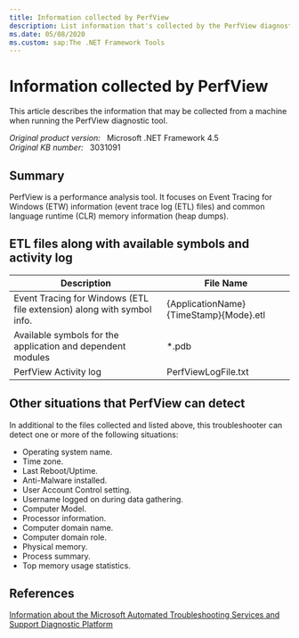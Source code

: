 ```yaml
---
title: Information collected by PerfView
description: List information that's collected by the PerfView diagnostic tool.
ms.date: 05/08/2020
ms.custom: sap:The .NET Framework Tools
---
```

# Information collected by PerfView

This article describes the information that may be collected from a machine when running the PerfView diagnostic tool.

_Original product version:_ &nbsp; Microsoft .NET Framework 4.5  
_Original KB number:_ &nbsp; 3031091

## Summary

PerfView is a performance analysis tool. It focuses on Event Tracing for Windows (ETW) information (event trace log (ETL) files) and common language runtime (CLR) memory information (heap dumps).

## ETL files along with available symbols and activity log

|Description|File Name|
|---|---|
|Event Tracing for Windows (ETL file extension) along with symbol info.|{ApplicationName}{TimeStamp}{Mode}.etl|
|Available symbols for the application and dependent modules|*.pdb|
|PerfView Activity log|PerfViewLogFile.txt|
  
## Other situations that PerfView can detect

In additional to the files collected and listed above, this troubleshooter can detect one or more of the following situations:

- Operating system name.
- Time zone.
- Last Reboot/Uptime.
- Anti-Malware installed.
- User Account Control setting.
- Username logged on during data gathering.
- Computer Model.
- Processor information.
- Computer domain name.
- Computer domain role.
- Physical memory.
- Process summary.
- Top memory usage statistics.

## References

[Information about the Microsoft Automated Troubleshooting Services and Support Diagnostic Platform](https://support.microsoft.com/help/2598970)
